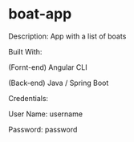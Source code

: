 # boat-app
Description:
App with a list of boats


Built With:

(Fornt-end) Angular CLI

(Back-end) Java / Spring Boot


Credentials:

User Name: username

Password: password
